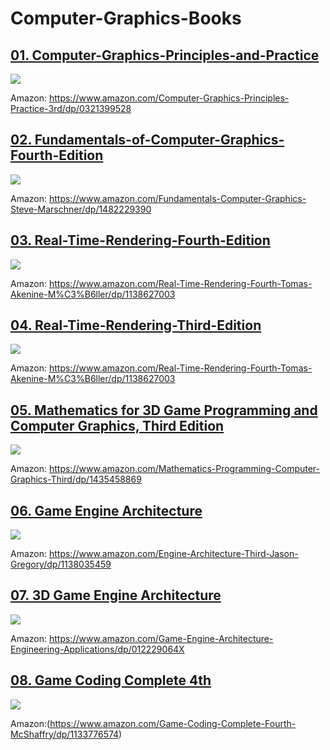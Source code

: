 # Computer-Graphics-Books

## [01. Computer-Graphics-Principles-and-Practice](./Computer-Graphics-Principles-and-Practice.pdf) 

![](imgs/Computer%20Graphics-%20Principles%20and%20Practice.jpg)

Amazon: https://www.amazon.com/Computer-Graphics-Principles-Practice-3rd/dp/0321399528


## [02. Fundamentals-of-Computer-Graphics-Fourth-Edition](./Fundamentals-of-Computer-Graphics-Fourth-Edition.pdf)

![](imgs/Fundamentals%20of%20Computer%20Graphics.jpeg)

Amazon: https://www.amazon.com/Fundamentals-Computer-Graphics-Steve-Marschner/dp/1482229390


## [03. Real-Time-Rendering-Fourth-Edition](./Real-Time-Rendering-Fourth-Edition-2018.pdf)

![](imgs/Real-Time%20Rendering,%20Fourth%20Edition.jpg)

Amazon: https://www.amazon.com/Real-Time-Rendering-Fourth-Tomas-Akenine-M%C3%B6ller/dp/1138627003

## [04. Real-Time-Rendering-Third-Edition](Real-Time-Rendering-Third-Edition.pdf)

![](imgs/Real-Time%20Rendering%203rd.jpg)

Amazon: https://www.amazon.com/Real-Time-Rendering-Fourth-Tomas-Akenine-M%C3%B6ller/dp/1138627003



## [05. Mathematics for 3D Game Programming and Computer Graphics, Third Edition](Mathematics%20for%203D%20Game%20Programming%20and%20Computer%20Graphics,%20Third%20Edition.pdf)

![](imgs/Mathematics%20for%203D%20Game.jpg)

Amazon: https://www.amazon.com/Mathematics-Programming-Computer-Graphics-Third/dp/1435458869

## [06. Game Engine Architecture](Game%20Engine%20Architecture.pdf)

![](imgs/Engine-Architecture.jpg)

Amazon: https://www.amazon.com/Engine-Architecture-Third-Jason-Gregory/dp/1138035459

## [07. 3D Game Engine Architecture](3D%20Game%20Engine%20Architecture.pdf)

![](imgs/3D%20Game%20Engine%20Architecture.jpg)

Amazon: https://www.amazon.com/Game-Engine-Architecture-Engineering-Applications/dp/012229064X

## [08. Game Coding Complete 4th](Game%20Coding%20Complete%204th.pdf)                          

![](imgs/Game%20Coding%20Complete.jpg)

Amazon:(https://www.amazon.com/Game-Coding-Complete-Fourth-McShaffry/dp/1133776574)
                                                 

                  
